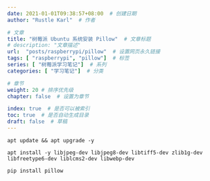 ```yaml
---
date: 2021-01-01T09:38:57+08:00  # 创建日期
author: "Rustle Karl"  # 作者

# 文章
title: "树莓派 Ubuntu 系统安装 Pillow"  # 文章标题
# description: "文章描述"
url:  "posts/raspberrypi/pillow"  # 设置网页永久链接
tags: [ "raspberrypi", "pillow"]  # 标签
series: [ "树莓派学习笔记"]  # 系列
categories: [ "学习笔记"]  # 分类

# 章节
weight: 20 # 排序优先级
chapter: false  # 设置为章节

index: true  # 是否可以被索引
toc: true  # 是否自动生成目录
draft: false  # 草稿
---
```


```shell
apt update && apt upgrade -y
```

```shell
apt install -y libjpeg-dev libjpeg8-dev libtiff5-dev zlib1g-dev libfreetype6-dev liblcms2-dev libwebp-dev
```

```shell
pip install pillow
```

